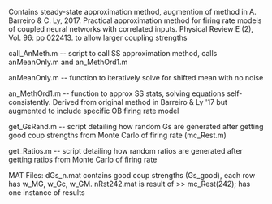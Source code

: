 Contains steady-state approximation method, augmention of method in 
A. Barreiro & C. Ly, 2017. Practical approximation method for firing rate models of coupled neural networks with correlated inputs. 
Physical Review E (2), Vol. 96: pp 022413.
to allow larger coupling strengths

call_AnMeth.m -- script to call SS approximation method, calls anMeanOnly.m and an_MethOrd1.m

anMeanOnly.m -- function to iteratively solve for shifted mean with no noise

an_MethOrd1.m -- function to approx SS stats, solving equations self-consistently. Derived from original method in Barreiro & Ly '17 but augmented to include specific OB firing rate model

get_GsRand.m -- script detailing how random Gs are generated after getting good coup strengths from Monte Carlo of firing rate (mc_Rest.m) 

get_Ratios.m -- script detailing how random ratios are generated after getting ratios from Monte Carlo of firing rate

MAT Files: dGs_n.mat contains good coup strengths (Gs_good), each row has w_MG, w_Gc, w_GM. 
nRst242.mat is result of >> mc_Rest(242); has one instance of results
